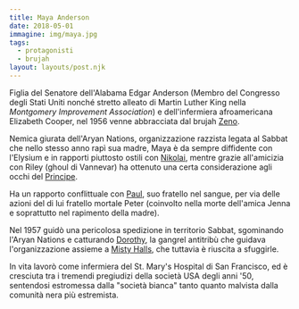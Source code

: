 ```yaml
---
title: Maya Anderson
date: 2018-05-01
immagine: img/maya.jpg
tags:
  - protagonisti
  - brujah
layout: layouts/post.njk
---
```


Figlia del Senatore dell'Alabama Edgar Anderson (Membro del Congresso degli Stati Uniti nonché stretto alleato di Martin Luther King nella _Montgomery Improvement Association_) e dell'infermiera afroamericana Elizabeth Cooper, nel 1956 venne abbracciata dal brujah [Zeno](http://xabacadabra.com/cursed-legacy/pg/zeno).

Nemica giurata dell'Aryan Nations, organizzazione razzista legata al Sabbat che nello stesso anno rapì sua madre, Maya è da sempre diffidente con l'Elysium e in rapporti piuttosto ostili con [Nikolai](http://xabacadabra.com/cursed-legacy/pg/nikolai), mentre grazie all'amicizia con Riley (ghoul di Vannevar) ha ottenuto una certa considerazione agli occhi del [Principe](http://xabacadabra.com/cursed-legacy/pg/vannevar).

Ha un rapporto conflittuale con [Paul](http://xabacadabra.com/cursed-legacy/2017/04/02/robert), suo fratello nel sangue, per via delle azioni del di lui fratello mortale Peter (coinvolto nella morte dell'amica Jenna e soprattutto nel rapimento della madre).

Nel 1957 guidò una pericolosa spedizione in territorio Sabbat, sgominando l'Aryan Nations e catturando [Dorothy](http://xabacadabra.com/cursed-legacy/pg/dorothy), la gangrel antitribù che guidava l'organizzazione assieme a [Misty Halls](http://xabacadabra.com/cursed-legacy/pg/misty), che tuttavia è riuscita a sfuggirle.

In vita lavorò come infermiera del St. Mary's Hospital di San Francisco, ed è cresciuta tra i tremendi pregiudizi della società USA degli anni '50, sentendosi estromessa dalla "società bianca" tanto quanto malvista dalla comunità nera più estremista.